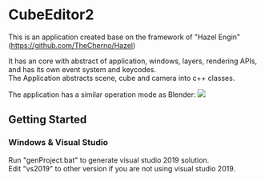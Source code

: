 # CubeEditor2

This is an application created base on the framework of "Hazel Engin" (https://github.com/TheCherno/Hazel)

It has an core with abstract of application, windows, layers, rendering APIs, and has its own event system and keycodes.  
The Application abstracts scene, cube and camera into c++ classes. 

The application has a similar operation mode as Blender:
![](https://github.com/YanZhu00/CubeEngine/blob/main/gif/1.gif)

## Getting Started
### Windows & Visual Studio
Run "genProject.bat" to generate visual studio 2019 solution.  
Edit "vs2019" to other version if you are not using visual studio 2019.

